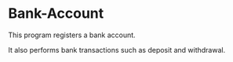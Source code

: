 # Bank-Account
This program registers a bank account.

It also performs bank transactions such as deposit and withdrawal.
